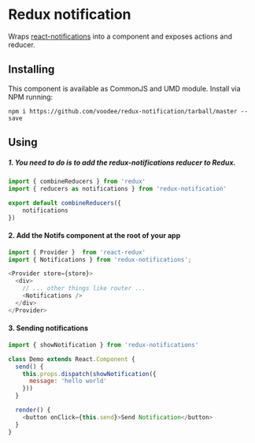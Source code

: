 # Redux notification

Wraps [react-notifications](https://github.com/voodee/react-notifications) into a component and exposes actions and reducer.

## Installing
This component is available as CommonJS and UMD module. Install via NPM running:

`npm i https://github.com/voodee/redux-notification/tarball/master --save`

## Using
##### 1. You need to do is to add the redux-notifications reducer to Redux.
```js
import { combineReducers } from 'redux'
import { reducers as notifications } from 'redux-notification'

export default combineReducers({
    notifications
})
```

#### 2. Add the Notifs component at the root of your app
```js
import { Provider }  from 'react-redux'
import { Notifications } from 'redux-notifications';

<Provider store={store}>
  <div>
    // ... other things like router ...
    <Notifications />
  </div>
</Provider>
```

#### 3. Sending notifications
```js
import { showNotification } from 'redux-notifications'

class Demo extends React.Component {
  send() {
    this.props.dispatch(showNotification({
      message: 'hello world'
    }))
  }

  render() {
    <button onClick={this.send}>Send Notification</button>
  }
}
```
